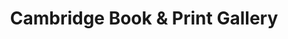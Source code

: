 ---
title: "Cambridge Book & Print Gallery"
url: /cambridge/cambridge-book-und-print-gallery/
shop: Bücher
---